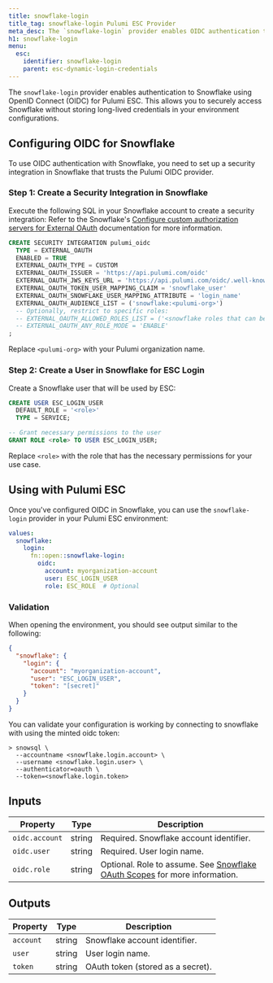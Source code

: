```yaml
---
title: snowflake-login
title_tag: snowflake-login Pulumi ESC Provider
meta_desc: The `snowflake-login` provider enables OIDC authentication to Snowflake for use with Pulumi ESC.
h1: snowflake-login
menu:
  esc:
    identifier: snowflake-login
    parent: esc-dynamic-login-credentials
---
```


The `snowflake-login` provider enables authentication to Snowflake using OpenID Connect (OIDC) for Pulumi ESC. This allows you to securely access Snowflake without storing long-lived credentials in your environment configurations.

## Configuring OIDC for Snowflake

To use OIDC authentication with Snowflake, you need to set up a security integration in Snowflake that trusts the Pulumi OIDC provider.

### Step 1: Create a Security Integration in Snowflake

Execute the following SQL in your Snowflake account to create a security integration:
Refer to the Snowflake's [Configure custom authorization servers for External OAuth](https://docs.snowflake.com/en/user-guide/oauth-ext-custom) documentation for more information.

```sql
CREATE SECURITY INTEGRATION pulumi_oidc
  TYPE = EXTERNAL_OAUTH
  ENABLED = TRUE
  EXTERNAL_OAUTH_TYPE = CUSTOM
  EXTERNAL_OAUTH_ISSUER = 'https://api.pulumi.com/oidc'
  EXTERNAL_OAUTH_JWS_KEYS_URL = 'https://api.pulumi.com/oidc/.well-known/jwks'
  EXTERNAL_OAUTH_TOKEN_USER_MAPPING_CLAIM = 'snowflake_user'
  EXTERNAL_OAUTH_SNOWFLAKE_USER_MAPPING_ATTRIBUTE = 'login_name'
  EXTERNAL_OAUTH_AUDIENCE_LIST = ('snowflake:<pulumi-org>')
  -- Optionally, restrict to specific roles:
  -- EXTERNAL_OAUTH_ALLOWED_ROLES_LIST = ('<snowflake roles that can be assumed>')
  -- EXTERNAL_OAUTH_ANY_ROLE_MODE = 'ENABLE'
;
```

Replace `<pulumi-org>` with your Pulumi organization name.

### Step 2: Create a User in Snowflake for ESC Login

Create a Snowflake user that will be used by ESC:

```sql
CREATE USER ESC_LOGIN_USER
  DEFAULT_ROLE = '<role>'
  TYPE = SERVICE;

-- Grant necessary permissions to the user
GRANT ROLE <role> TO USER ESC_LOGIN_USER;
```

Replace `<role>` with the role that has the necessary permissions for your use case.

## Using with Pulumi ESC

Once you've configured OIDC in Snowflake, you can use the `snowflake-login` provider in your Pulumi ESC environment:

```yaml
values:
  snowflake:
    login:
      fn::open::snowflake-login:
        oidc:
          account: myorganization-account
          user: ESC_LOGIN_USER
          role: ESC_ROLE  # Optional
```

### Validation

When opening the environment, you should see output similar to the following:

```json
{
  "snowflake": {
    "login": {
      "account": "myorganization-account",
      "user": "ESC_LOGIN_USER",
      "token": "[secret]"
    }
  }
}
```

You can validate your configuration is working by connecting to snowflake with using the minted oidc token:

```shell
> snowsql \
  --accountname <snowflake.login.account> \
  --username <snowflake.login.user> \
  --authenticator=oauth \
  --token=<snowflake.login.token>
```

## Inputs

| Property            | Type   | Description                                                                             |
|---------------------|--------|-----------------------------------------------------------------------------------------|
| `oidc.account`      | string | Required. Snowflake account identifier.                                                 |
| `oidc.user`         | string | Required. User login name.                                                              |
| `oidc.role`         | string | Optional. Role to assume. See [Snowflake OAuth Scopes](https://docs.snowflake.com/en/user-guide/oauth-ext-overview#scopes) for more information. |

## Outputs

| Property   | Type   | Description                              |
|------------|--------|------------------------------------------|
| `account`  | string | Snowflake account identifier.            |
| `user`     | string | User login name.                         |
| `token`    | string | OAuth token (stored as a secret).        |
